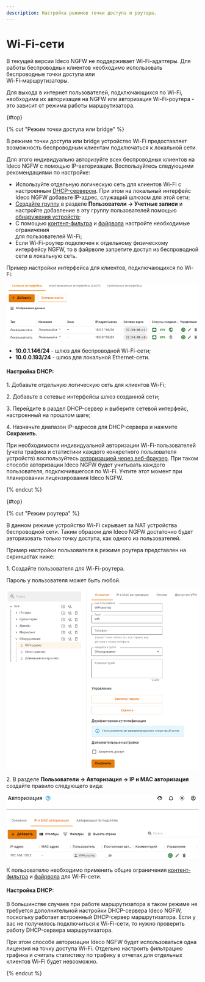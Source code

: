 ```yaml
---
description: Настройка режимов точки доступа и роутера.
---
```


# Wi-Fi-сети

В текущей версии Ideco NGFW не поддерживает Wi-Fi-адаптеры. Для работы беспроводных клиентов необходимо использовать беспроводные точки доступа или\
Wi-Fi-маршрутизаторы.

Для выхода в интернет пользователей, подключающихся по Wi-Fi, необходима их авторизация на NGFW или авторизация Wi-Fi-роутера - это зависит от режима работы маршрутизатора.

{#top}

{% cut "Режим точки доступа или bridge" %}

В режиме точки доступа или bridge устройство Wi-Fi предоставляет возможность беспроводным клиентам подключаться к локальной сети.

Для этого индивидуально авторизуйте всех беспроводных клиентов на Ideco NGFW с помощью IP-авторизации. Воспользуйтесь следующими рекомендациями по настройке:

* Используйте отдельную логическую сеть для клиентов Wi-Fi с настроенным [DHCP-сервером](../../../ngfw/settings/services/dhcp.md). При этом на локальный интерфейс Ideco NGFW добавьте IP-адрес, служащий шлюзом для этой сети;
* [Создайте группу](../../../ngfw/settings/users/user-tree/user-management.md#sozdanie-gruppy) в разделе **Пользователи -> Учетные записи** и настройте добавление в эту группу пользователей помощью [обнаружения устройств](../../../ngfw/settings/users/device-discovery.md);
* С помощью [контент-фильтра](../../../ngfw/settings/access-rules/content-filter/README.md) и [файрвола](../../../ngfw/settings/access-rules/firewall.md) настройте необходимые ограничения\
  для пользователей Wi-Fi;
* Если Wi-Fi-роутер подключен к отдельному физическому интерфейсу NGFW, то в файрволе запретите доступ из беспроводной сети в локальную сеть.

Пример настройки интерфейса для клиентов, подключающихся по Wi-Fi:

![](../../../_images/wifi-network.png)

* **10.0.1.146/24** - шлюз для беспроводной Wi-Fi-сети;
* **10.0.0.193/24** - шлюз для локальной Ethernet-сети.

#### Настройка DHCP:

1\. Добавьте отдельную логическую сеть для клиентов Wi-Fi;

2\. Добавьте в сетевые интерфейсы шлюз созданной сети;

3\. Перейдите в раздел DHCP-сервер и выберите сетевой интерфейс, настроенный на прошлом шаге;

4\. Назначьте диапазон IP-адресов для DHCP-сервера и нажмите **Сохранить**.

При необходимости индивидуальной авторизации Wi-Fi-пользователей (учета трафика и статистики каждого конкретного пользователя устройств) воспользуйтесь [авторизацией через веб-браузер](authorization/web-authorization.md). При таком способе авторизации Ideco NGFW будет учитывать каждого пользователя, подключившегося по Wi-Fi. Учтите этот момент при планировании лицензирования Ideco NGFW.

{% endcut %}

{#top}

{% cut "Режим роутера" %}

В данном режиме устройство Wi-Fi скрывает за NAT устройства беспроводной сети. Таким образом для Ideco NGFW достаточно будет авторизовать только точку доступа, как одного из пользователей.

Пример настройки пользователя в режиме роутера представлен на скриншотах ниже:

1\. Создайте пользователя для Wi-Fi-роутера.

Пароль у пользователя может быть любой.

![](../../../_images/wifi-network1.png)

2\. В разделе **Пользователи -> Авторизация -> IP и MAC авторизация** создайте правило следующего вида:

![](../../../_images/wifi-network2.png)

К пользователю необходимо применить общие ограничения [контент-фильтра](../../../ngfw/settings/access-rules/content-filter/README.md) и [файрвола](../../../ngfw/settings/access-rules/firewall.md) для Wi-Fi-сети.

#### Настройка DHCP:

В большинстве случаев при работе маршрутизатора в таком режиме не требуется дополнительной настройки DHCP-сервера Ideco NGFW, поскольку работает встроенный DHCP-сервер маршрутизатора. Если у вас не получилось подключиться к Wi-Fi-сети, то нужно проверить работу DHCP-сервера маршрутизатора.

При этом способе авторизации Ideco NGFW будет использоваться одна лицензия на точку доступа Wi-Fi. Отдельно настроить фильтрацию трафика и считать статистику по трафику в отчетах для отдельных клиентов Wi-Fi будет невозможно.

{% endcut %}

